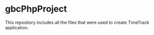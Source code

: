 # gbcPhpProject
This repository includes all the files that were used to create TimeTrack application.

